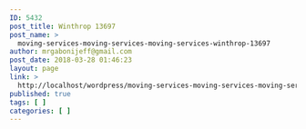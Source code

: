 ```yaml
---
ID: 5432
post_title: Winthrop 13697
post_name: >
  moving-services-moving-services-moving-services-winthrop-13697
author: mrgabonijeff@gmail.com
post_date: 2018-03-28 01:46:23
layout: page
link: >
  http://localhost/wordpress/moving-services-moving-services-moving-services-winthrop-13697/
published: true
tags: [ ]
categories: [ ]
---
```

